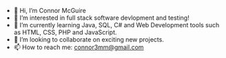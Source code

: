- 👋 Hi, I’m Connor McGuire
- 👀 I’m interested in full stack software devlopment and testing!
- 🌱 I’m currently learning Java, SQL, C# and Web Development tools such as HTML, CSS, PHP and JavaScript.
- 💞️ I’m looking to collaborate on exciting new projects.
- 📫 How to reach me: connor3mm@gmail.com

<!---
connor3mm/connor3mm is a ✨ special ✨ repository because its `README.md` (this file) appears on your GitHub profile.
You can click the Preview link to take a look at your changes.
--->

